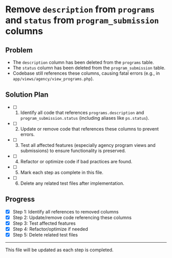 # Remove `description` from `programs` and `status` from `program_submission` columns

## Problem
- The `description` column has been deleted from the `programs` table.
- The `status` column has been deleted from the `program_submission` table.
- Codebase still references these columns, causing fatal errors (e.g., in `app/views/agency/view_programs.php`).

## Solution Plan

- [ ] 1. Identify all code that references `programs.description` and `program_submission.status` (including aliases like `ps.status`).
- [ ] 2. Update or remove code that references these columns to prevent errors.
- [ ] 3. Test all affected features (especially agency program views and submissions) to ensure functionality is preserved.
- [ ] 4. Refactor or optimize code if bad practices are found.
- [ ] 5. Mark each step as complete in this file.
- [ ] 6. Delete any related test files after implementation.

## Progress

- [x] Step 1: Identify all references to removed columns
- [x] Step 2: Update/remove code referencing these columns
- [x] Step 3: Test affected features
- [x] Step 4: Refactor/optimize if needed
- [x] Step 5: Delete related test files

---

This file will be updated as each step is completed.
